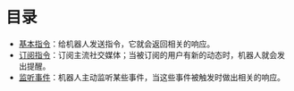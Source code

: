 # 目录

- [基本指令](./basic.md)：给机器人发送指令，它就会返回相关的响应。
- [订阅指令](./subscribe.md)：订阅主流社交媒体；当被订阅的用户有新的动态时，机器人就会发出提醒。
- [监听事件](./event.md)：机器人主动监听某些事件，当这些事件被触发时做出相关的响应。

